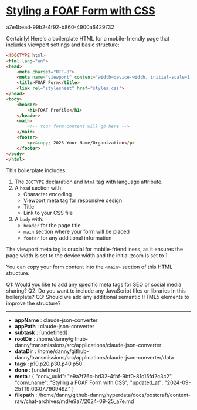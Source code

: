 # [Styling a FOAF Form with CSS](https://claude.ai/chat/e9a7f76c-bd32-4fbf-9bf0-81c15fd2c3c2)

a7e4bead-99b2-4f92-b860-4900a6429732

 Certainly! Here's a boilerplate HTML for a mobile-friendly page that includes viewport settings and basic structure:

```html
<!DOCTYPE html>
<html lang="en">
<head>
    <meta charset="UTF-8">
    <meta name="viewport" content="width=device-width, initial-scale=1.0">
    <title>FOAF Form</title>
    <link rel="stylesheet" href="styles.css">
</head>
<body>
    <header>
        <h1>FOAF Profile</h1>
    </header>
    <main>
        <!-- Your form content will go here -->
    </main>
    <footer>
        <p>&copy; 2023 Your Name/Organization</p>
    </footer>
</body>
</html>
```

This boilerplate includes:

1. The `DOCTYPE` declaration and `html` tag with language attribute.
2. A `head` section with:
   - Character encoding
   - Viewport meta tag for responsive design
   - Title
   - Link to your CSS file
3. A `body` with:
   - `header` for the page title
   - `main` section where your form will be placed
   - `footer` for any additional information

The viewport meta tag is crucial for mobile-friendliness, as it ensures the page width is set to the device width and the initial zoom is set to 1.

You can copy your form content into the `<main>` section of this HTML structure.

Q1: Would you like to add any specific meta tags for SEO or social media sharing?
Q2: Do you want to include any JavaScript files or libraries in this boilerplate?
Q3: Should we add any additional semantic HTML5 elements to improve the structure?

---

* **appName** : claude-json-converter
* **appPath** : claude-json-converter
* **subtask** : [undefined]
* **rootDir** : /home/danny/github-danny/transmissions/src/applications/claude-json-converter
* **dataDir** : /home/danny/github-danny/transmissions/src/applications/claude-json-converter/data
* **tags** : p10.p20.p30.p40.p50
* **done** : [undefined]
* **meta** : {
  "conv_uuid": "e9a7f76c-bd32-4fbf-9bf0-81c15fd2c3c2",
  "conv_name": "Styling a FOAF Form with CSS",
  "updated_at": "2024-09-25T19:03:07.790949Z"
}
* **filepath** : /home/danny/github-danny/hyperdata/docs/postcraft/content-raw/chat-archives/md/e9a7/2024-09-25_a7e.md